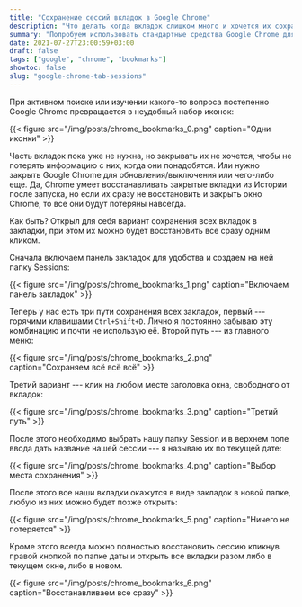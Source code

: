 ```yaml
---
title: "Сохранение сессий вкладок в Google Chrome"
description: "Что делать когда вкладок слишком много и хочется их сохранить на потом?"
summary: "Попробуем использовать стандартные средства Google Chrome для хранения своих сессий и восстановления нужных"
date: 2021-07-27T23:00:59+03:00
draft: false
tags: ["google", "chrome", "bookmarks"]
showtoc: false
slug: "google-chrome-tab-sessions"
---
```


При активном поиске или изучении какого-то вопроса постепенно Google Chrome превращается в неудобный набор иконок:

{{< figure src="/img/posts/chrome_bookmarks_0.png" caption="Одни иконки" >}}

Часть вкладок пока уже не нужна, но закрывать их не хочется, чтобы не потерять информацию с них, когда они понадобятся. Или нужно закрыть Google Chrome для обновления/выключения или чего-либо еще. Да, Chrome умеет восстанавливать закрытые вкладки из Истории после запуска, но если их сразу не восстановить и закрыть окно Chrome, то все они будут потеряны навсегда.

Как быть? Открыл для себя вариант сохранения всех вкладок в закладки, при этом их можно будет восстановить все сразу одним кликом.

Сначала включаем панель закладок для удобства и создаем на ней папку Sessions:

{{< figure src="/img/posts/chrome_bookmarks_1.png" caption="Включаем панель закладок" >}}

Теперь у нас есть три пути сохранения всех закладок, первый --- горячими клавишами `Ctrl+Shift+D`. Лично я постоянно забываю эту комбинацию и почти не использую её. Второй путь --- из главного меню:

{{< figure src="/img/posts/chrome_bookmarks_2.png" caption="Сохраняем всё всё всё" >}}

Третий вариант --- клик на любом месте заголовка окна, свободного от вкладок:

{{< figure src="/img/posts/chrome_bookmarks_3.png" caption="Третий путь" >}}

После этого необходимо выбрать нашу папку Session и в верхнем поле ввода дать название нашей сессии --- я называю их по текущей дате:

{{< figure src="/img/posts/chrome_bookmarks_4.png" caption="Выбор места сохранения" >}}

После этого все наши вкладки окажутся в виде закладок в новой папке, любую из них можно будет позже открыть:

{{< figure src="/img/posts/chrome_bookmarks_5.png" caption="Ничего не потеряется" >}}

Кроме этого всегда можно полностью восстановить сессию кликнув правой кнопкой по папке даты и открыть все вкладки разом либо в текущем окне, либо в новом.

{{< figure src="/img/posts/chrome_bookmarks_6.png" caption="Восстанавливаем все сразу" >}}